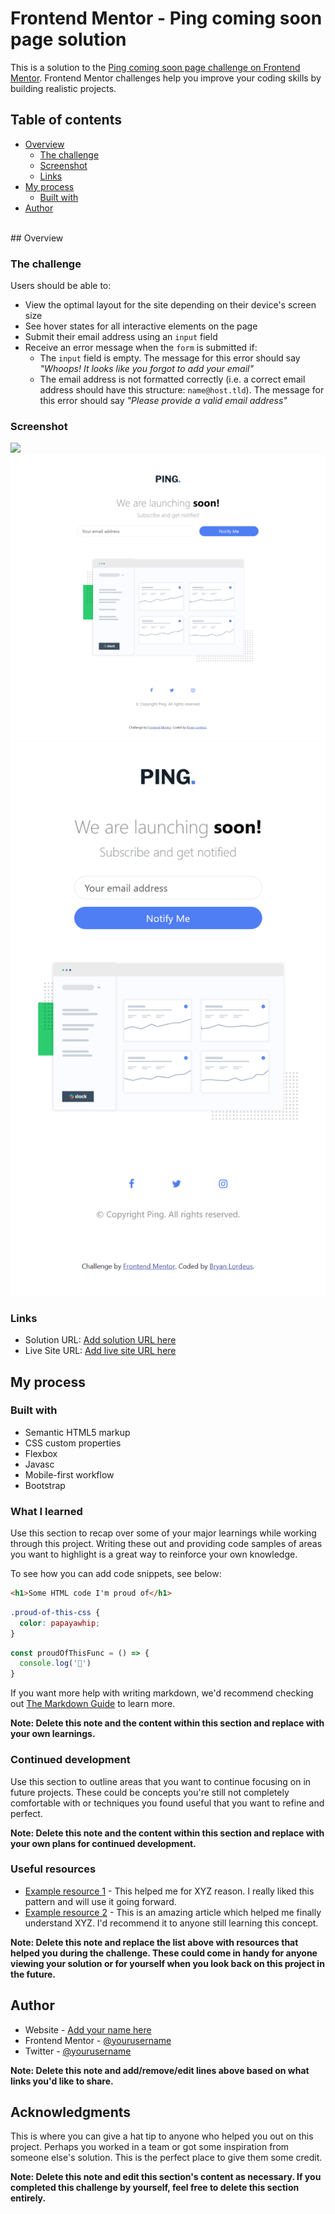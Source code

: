 # Frontend Mentor - Ping coming soon page solution

This is a solution to the [Ping coming soon page challenge on Frontend Mentor](https://www.frontendmentor.io/challenges/ping-single-column-coming-soon-page-5cadd051fec04111f7b848da). Frontend Mentor challenges help you improve your coding skills by building realistic projects.

## Table of contents

* [Overview](#overview)
    * [The challenge](#the-challenge)
    * [Screenshot](#screenshot)
    * [Links](#links)
* [My process](#my-process)
    * [Built with](#built-with)
* [Author](#author)

<br>
## Overview

### The challenge

Users should be able to:

* View the optimal layout for the site depending on their device's screen size
* See hover states for all interactive elements on the page
* Submit their email address using an `input` field
* Receive an error message when the `form` is submitted if:
    * The `input` field is empty. The message for this error should say *"Whoops! It looks like you forgot to add your email"*
    * The email address is not formatted correctly (i.e. a correct email address should have this structure: `name@host.tld`). The message for this error should say *"Please provide a valid email address"*

### Screenshot

![](./screenshot.jpg)![FireShot Capture 045 - Frontend Mentor - Ping coming soon page - 127.0.0.1.png](.media/img_0.png)
![FireShot Capture 046 - Frontend Mentor - Ping coming soon page - 127.0.0.1.png](.media/img_1.png)

### Links

* Solution URL: [Add solution URL here](https://your-solution-url.com)
* Live Site URL: [Add live site URL here](https://your-live-site-url.com)

## My process

### Built with

* Semantic HTML5 markup
* CSS custom properties
* Flexbox
* Javasc
* Mobile-first workflow
* Bootstrap

### What I learned

Use this section to recap over some of your major learnings while working through this project. Writing these out and providing code samples of areas you want to highlight is a great way to reinforce your own knowledge.

To see how you can add code snippets, see below:

``` html
<h1>Some HTML code I'm proud of</h1>
```

``` css
.proud-of-this-css {
  color: papayawhip;
}
```

``` js
const proudOfThisFunc = () => {
  console.log('🎉')
}
```

If you want more help with writing markdown, we'd recommend checking out [The Markdown Guide](https://www.markdownguide.org/) to learn more.

**Note: Delete this note and the content within this section and replace with your own learnings.**

### Continued development

Use this section to outline areas that you want to continue focusing on in future projects. These could be concepts you're still not completely comfortable with or techniques you found useful that you want to refine and perfect.

**Note: Delete this note and the content within this section and replace with your own plans for continued development.**

### Useful resources

* [Example resource 1](https://www.example.com) \- This helped me for XYZ reason\. I really liked this pattern and will use it going forward\.
* [Example resource 2](https://www.example.com) \- This is an amazing article which helped me finally understand XYZ\. I'd recommend it to anyone still learning this concept\.

**Note: Delete this note and replace the list above with resources that helped you during the challenge. These could come in handy for anyone viewing your solution or for yourself when you look back on this project in the future.**

## Author

* Website - [Add your name here](https://www.your-site.com)
* Frontend Mentor - [@yourusername](https://www.frontendmentor.io/profile/yourusername)
* Twitter - [@yourusername](https://www.twitter.com/yourusername)

**Note: Delete this note and add/remove/edit lines above based on what links you'd like to share.**

## Acknowledgments

This is where you can give a hat tip to anyone who helped you out on this project. Perhaps you worked in a team or got some inspiration from someone else's solution. This is the perfect place to give them some credit.

**Note: Delete this note and edit this section's content as necessary. If you completed this challenge by yourself, feel free to delete this section entirely.**